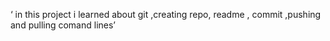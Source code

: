 ‘ in this project i learned about git ,creating repo, readme , commit ,pushing and pulling comand lines’
